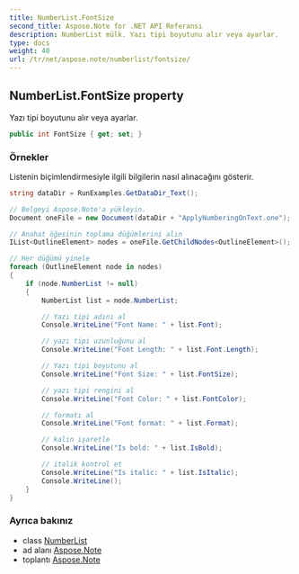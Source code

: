 ```yaml
---
title: NumberList.FontSize
second_title: Aspose.Note for .NET API Referansı
description: NumberList mülk. Yazı tipi boyutunu alır veya ayarlar.
type: docs
weight: 40
url: /tr/net/aspose.note/numberlist/fontsize/
---
```

## NumberList.FontSize property

Yazı tipi boyutunu alır veya ayarlar.

```csharp
public int FontSize { get; set; }
```

### Örnekler

Listenin biçimlendirmesiyle ilgili bilgilerin nasıl alınacağını gösterir.

```csharp
string dataDir = RunExamples.GetDataDir_Text();

// Belgeyi Aspose.Note'a yükleyin.
Document oneFile = new Document(dataDir + "ApplyNumberingOnText.one");

// Anahat öğesinin toplama düğümlerini alın
IList<OutlineElement> nodes = oneFile.GetChildNodes<OutlineElement>();

// Her düğümü yinele
foreach (OutlineElement node in nodes)
{
    if (node.NumberList != null)
    {
        NumberList list = node.NumberList;

        // Yazı tipi adını al
        Console.WriteLine("Font Name: " + list.Font);

        // yazı tipi uzunluğunu al
        Console.WriteLine("Font Length: " + list.Font.Length);

        // Yazı tipi boyutunu al
        Console.WriteLine("Font Size: " + list.FontSize);

        // yazı tipi rengini al
        Console.WriteLine("Font Color: " + list.FontColor);

        // formatı al
        Console.WriteLine("Font format: " + list.Format);

        // kalın işaretle
        Console.WriteLine("Is bold: " + list.IsBold);

        // italik kontrol et
        Console.WriteLine("Is italic: " + list.IsItalic);
        Console.WriteLine();
    }
}
```

### Ayrıca bakınız

* class [NumberList](../)
* ad alanı [Aspose.Note](../../numberlist/)
* toplantı [Aspose.Note](../../../)


